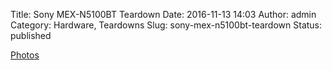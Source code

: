 Title: Sony MEX-N5100BT Teardown
Date: 2016-11-13 14:03
Author: admin
Category: Hardware, Teardowns
Slug: sony-mex-n5100bt-teardown
Status: published

[Photos](https://goo.gl/photos/QZAEfjNAZdWVg4559)
